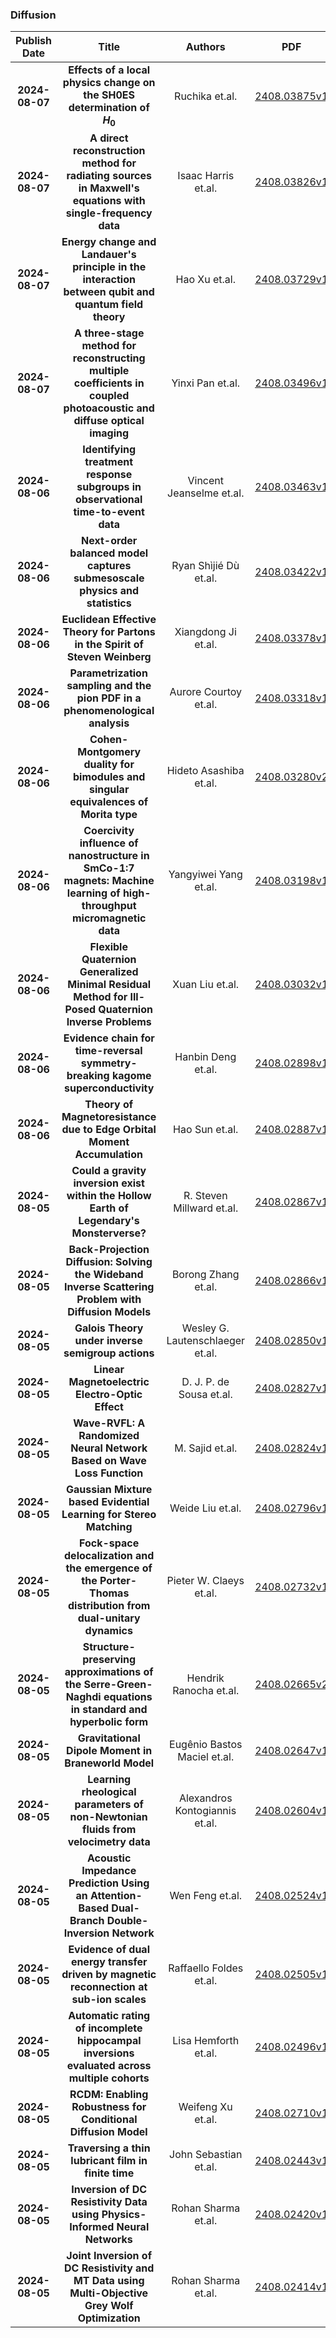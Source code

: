 
### Diffusion
|Publish Date|Title|Authors|PDF|Code|
| :---: | :---: | :---: | :---: | :---: |
|**2024-08-07**|**Effects of a local physics change on the SH0ES determination of $H_0$**|Ruchika et.al.|[2408.03875v1](http://arxiv.org/abs/2408.03875v1)|null|
|**2024-08-07**|**A direct reconstruction method for radiating sources in Maxwell's equations with single-frequency data**|Isaac Harris et.al.|[2408.03826v1](http://arxiv.org/abs/2408.03826v1)|null|
|**2024-08-07**|**Energy change and Landauer's principle in the interaction between qubit and quantum field theory**|Hao Xu et.al.|[2408.03729v1](http://arxiv.org/abs/2408.03729v1)|null|
|**2024-08-07**|**A three-stage method for reconstructing multiple coefficients in coupled photoacoustic and diffuse optical imaging**|Yinxi Pan et.al.|[2408.03496v1](http://arxiv.org/abs/2408.03496v1)|null|
|**2024-08-06**|**Identifying treatment response subgroups in observational time-to-event data**|Vincent Jeanselme et.al.|[2408.03463v1](http://arxiv.org/abs/2408.03463v1)|null|
|**2024-08-06**|**Next-order balanced model captures submesoscale physics and statistics**|Ryan Shìjié Dù et.al.|[2408.03422v1](http://arxiv.org/abs/2408.03422v1)|[link](https://github.com/Empyreal092/QGp1_EadyTurb_2DFront_Public)|
|**2024-08-06**|**Euclidean Effective Theory for Partons in the Spirit of Steven Weinberg**|Xiangdong Ji et.al.|[2408.03378v1](http://arxiv.org/abs/2408.03378v1)|null|
|**2024-08-06**|**Parametrization sampling and the pion PDF in a phenomenological analysis**|Aurore Courtoy et.al.|[2408.03318v1](http://arxiv.org/abs/2408.03318v1)|null|
|**2024-08-06**|**Cohen-Montgomery duality for bimodules and singular equivalences of Morita type**|Hideto Asashiba et.al.|[2408.03280v2](http://arxiv.org/abs/2408.03280v2)|null|
|**2024-08-06**|**Coercivity influence of nanostructure in SmCo-1:7 magnets: Machine learning of high-throughput micromagnetic data**|Yangyiwei Yang et.al.|[2408.03198v1](http://arxiv.org/abs/2408.03198v1)|null|
|**2024-08-06**|**Flexible Quaternion Generalized Minimal Residual Method for Ill-Posed Quaternion Inverse Problems**|Xuan Liu et.al.|[2408.03032v1](http://arxiv.org/abs/2408.03032v1)|null|
|**2024-08-06**|**Evidence chain for time-reversal symmetry-breaking kagome superconductivity**|Hanbin Deng et.al.|[2408.02898v1](http://arxiv.org/abs/2408.02898v1)|null|
|**2024-08-06**|**Theory of Magnetoresistance due to Edge Orbital Moment Accumulation**|Hao Sun et.al.|[2408.02887v1](http://arxiv.org/abs/2408.02887v1)|null|
|**2024-08-05**|**Could a gravity inversion exist within the Hollow Earth of Legendary's Monsterverse?**|R. Steven Millward et.al.|[2408.02867v1](http://arxiv.org/abs/2408.02867v1)|null|
|**2024-08-05**|**Back-Projection Diffusion: Solving the Wideband Inverse Scattering Problem with Diffusion Models**|Borong Zhang et.al.|[2408.02866v1](http://arxiv.org/abs/2408.02866v1)|null|
|**2024-08-05**|**Galois Theory under inverse semigroup actions**|Wesley G. Lautenschlaeger et.al.|[2408.02850v1](http://arxiv.org/abs/2408.02850v1)|null|
|**2024-08-05**|**Linear Magnetoelectric Electro-Optic Effect**|D. J. P. de Sousa et.al.|[2408.02827v1](http://arxiv.org/abs/2408.02827v1)|null|
|**2024-08-05**|**Wave-RVFL: A Randomized Neural Network Based on Wave Loss Function**|M. Sajid et.al.|[2408.02824v1](http://arxiv.org/abs/2408.02824v1)|null|
|**2024-08-05**|**Gaussian Mixture based Evidential Learning for Stereo Matching**|Weide Liu et.al.|[2408.02796v1](http://arxiv.org/abs/2408.02796v1)|null|
|**2024-08-05**|**Fock-space delocalization and the emergence of the Porter-Thomas distribution from dual-unitary dynamics**|Pieter W. Claeys et.al.|[2408.02732v1](http://arxiv.org/abs/2408.02732v1)|null|
|**2024-08-05**|**Structure-preserving approximations of the Serre-Green-Naghdi equations in standard and hyperbolic form**|Hendrik Ranocha et.al.|[2408.02665v2](http://arxiv.org/abs/2408.02665v2)|null|
|**2024-08-05**|**Gravitational Dipole Moment in Braneworld Model**|Eugênio Bastos Maciel et.al.|[2408.02647v1](http://arxiv.org/abs/2408.02647v1)|null|
|**2024-08-05**|**Learning rheological parameters of non-Newtonian fluids from velocimetry data**|Alexandros Kontogiannis et.al.|[2408.02604v1](http://arxiv.org/abs/2408.02604v1)|null|
|**2024-08-05**|**Acoustic Impedance Prediction Using an Attention-Based Dual-Branch Double-Inversion Network**|Wen Feng et.al.|[2408.02524v1](http://arxiv.org/abs/2408.02524v1)|null|
|**2024-08-05**|**Evidence of dual energy transfer driven by magnetic reconnection at sub-ion scales**|Raffaello Foldes et.al.|[2408.02505v1](http://arxiv.org/abs/2408.02505v1)|null|
|**2024-08-05**|**Automatic rating of incomplete hippocampal inversions evaluated across multiple cohorts**|Lisa Hemforth et.al.|[2408.02496v1](http://arxiv.org/abs/2408.02496v1)|null|
|**2024-08-05**|**RCDM: Enabling Robustness for Conditional Diffusion Model**|Weifeng Xu et.al.|[2408.02710v1](http://arxiv.org/abs/2408.02710v1)|null|
|**2024-08-05**|**Traversing a thin lubricant film in finite time**|John Sebastian et.al.|[2408.02443v1](http://arxiv.org/abs/2408.02443v1)|null|
|**2024-08-05**|**Inversion of DC Resistivity Data using Physics-Informed Neural Networks**|Rohan Sharma et.al.|[2408.02420v1](http://arxiv.org/abs/2408.02420v1)|null|
|**2024-08-05**|**Joint Inversion of DC Resistivity and MT Data using Multi-Objective Grey Wolf Optimization**|Rohan Sharma et.al.|[2408.02414v1](http://arxiv.org/abs/2408.02414v1)|null|
